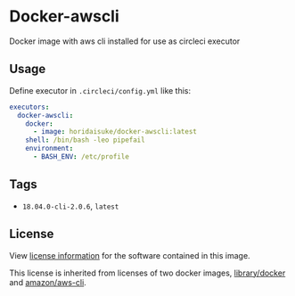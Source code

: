 # Docker-awscli

Docker image with aws cli installed for use as circleci executor

## Usage

Define executor in `.circleci/config.yml` like this:

```yaml
executors:
  docker-awscli:
    docker:
      - image: horidaisuke/docker-awscli:latest
    shell: /bin/bash -leo pipefail
    environment:
      - BASH_ENV: /etc/profile
```

## Tags

* `18.04.0-cli-2.0.6`, `latest`

## License

View [license information](https://github.com/horidaisuke/docker-awscli/blob/main/LICENSE) for the software contained in this image.

This license is inherited from licenses of two docker images, [library/docker](https://hub.docker.com/_/docker) and [amazon/aws-cli](https://hub.docker.com/r/amazon/aws-cli).
